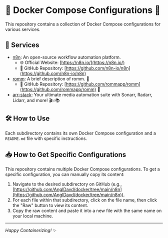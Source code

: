 # 🐳 Docker Compose Configurations 🐳

This repository contains a collection of Docker Compose configurations for various services.

## 🚀 Services

- [n8n](./n8n/README.md): An open-source workflow automation platform.
  - 🌐 Official Website: [https://n8n.io/](https://n8n.io/)
  - 🐙 GitHub Repository: [https://github.com/n8n-io/n8n](https://github.com/n8n-io/n8n)
- [romm](./romm/README.md): A brief description of romm. 🤖
  - 🐙 GitHub Repository: [https://github.com/rommapp/romm](https://github.com/rommapp/romm) 🔗
- [arr-stack](./arr-stack/README.md): Your ultimate media automation suite with Sonarr, Radarr, Lidarr, and more! 🎬🎶📚

## 🛠️ How to Use

Each subdirectory contains its own Docker Compose configuration and a `README.md` file with specific instructions.

## 📥 How to Get Specific Configurations

This repository contains multiple Docker Compose configurations. To get a specific configuration, you can manually copy its content:

1.  Navigate to the desired subdirectory on GitHub (e.g., [https://github.com/AnglDavd/docker/tree/main/n8n](https://github.com/AnglDavd/docker/tree/main/n8n)).
2.  For each file within that subdirectory, click on the file name, then click the "Raw" button to view its content.
3.  Copy the raw content and paste it into a new file with the same name on your local machine.

---
_Happy Containerizing!_ ✨